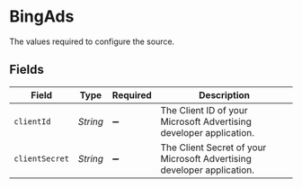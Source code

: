 # BingAds

The values required to configure the source.


## Fields

| Field                                                                  | Type                                                                   | Required                                                               | Description                                                            |
| ---------------------------------------------------------------------- | ---------------------------------------------------------------------- | ---------------------------------------------------------------------- | ---------------------------------------------------------------------- |
| `clientId`                                                             | *String*                                                               | :heavy_minus_sign:                                                     | The Client ID of your Microsoft Advertising developer application.     |
| `clientSecret`                                                         | *String*                                                               | :heavy_minus_sign:                                                     | The Client Secret of your Microsoft Advertising developer application. |